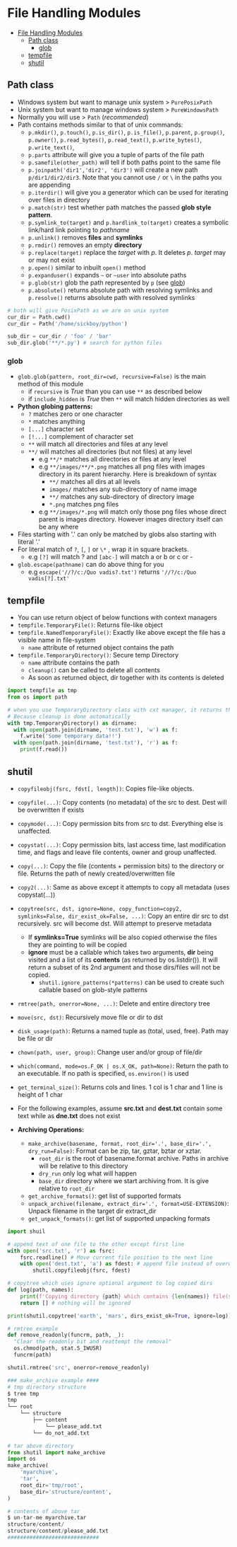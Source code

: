 # File Handling Modules

- [File Handling Modules](#file-handling-modules)
  - [Path class](#path-class)
    - [glob](#glob)
  - [tempfile](#tempfile)
  - [shutil](#shutil)

## Path class

- Windows system but want to manage unix system > `PurePosixPath`
- Unix system but want to manage windows system > `PureWindowsPath`
- Normally you will use > `Path` (_recommended_)
- Path contains methods similar to that of unix commands:
  - `p.mkdir()`, `p.touch()`, `p.is_dir()`, `p.is_file()`, `p.parent`, `p.group()`, `p.owner()`, `p.read_bytes()`, `p.read_text()`, `p.write_bytes()`, `p.write_text()`,
  - `p.parts` attribute will give you a tuple of parts of the file path
  - `p.samefile(other_path)` will tell if both paths point to the same file
  - `p.joinpath('dir1','dir2', 'dir3')` will create a new path `p/dir1/dir2/dir3`. Note that you cannot use `/` or `\` in the paths you are appending
  - `p.iterdir()` will give you a generator which can be used for iterating over files in directory
  - `p.match(str)` test whether path matches the passed **glob style pattern**.
  - `p.symlink_to(target)` and `p.hardlink_to(target)` creates a symbolic link/hard link pointing to _pathname_
  - `p.unlink()` removes **files** and **symlinks**
  - `p.rmdir()` removes an empty **directory**
  - `p.replace(target)` replace the _target_ with _p_. It deletes _p_. _target_ may or may not exist
  - `p.open()` similar to inbuilt `open()` method
  - `p.expanduser()` expands `~` or `~user` into absolute paths
  - `p.glob(str)` glob the path represented by `p` (see [glob](#glob))
  - `p.absolute()` returns absolute path with resolving symlinks and `p.resolve()` returns absolute path with resolved symlinks

```python
# both will give PosixPath as we are on unix system
cur_dir = Path.cwd()
cur_dir = Path('/home/sickboy/python')

sub_dir = cur_dir / 'foo' / 'bar'
sub_dir.glob('**/*.py') # search for python files
```

### glob

- `glob.glob(pattern, root_dir=cwd, recursive=False)` is the main method of this module
  - if `recursive` is _True_ than you can use `**` as described below
  - if `include_hidden` is _True_ then `**` will match hidden directories as well
- **Python globing patterns:**
  - `?` matches zero or one character
  - `*` matches anything
  - `[...]` character set
  - `[!...]` complement of character set
  - `**` will match all directories and files at any level
  - `**/` will matches all directories (but not files) at any level
    - e.g `**/*` matches all directories or files at any level
    - e.g `**/images/**/*.png` matches all png files with images directory in its parent hierarchy. Here is breakdown of syntax
      - `**/` matches all dirs at all levels
      - `images/` matches any sub-directory of name image
      - `**/` matches any sub-directory of directory image
      - `*.png` matches png files
    - e.g `**/images/*.png` will match only those png files whose direct parent is images directory. However images directory itself can be any where
- Files starting with '.' can only be matched by globs also starting with literal '.'
- For literal match of `?`, `[`, `]` or `\*` , wrap it in square brackets.
  - e.g `[?]` will match ? and `[abc-]` will match a or b or c or -
- `glob.escape(pathname)` can do above thing for you
  - e.g `escape('//?/c:/Quo vadis?.txt')` returns `'//?/c:/Quo vadis[?].txt'`

## tempfile

- You can use return object of below functions with context managers
- `tempfile.TemporaryFile()`: Returns file-like object
- `tempfile.NamedTemporaryFile()`: Exactly like above except the file has a visible name in file-system
  - `name` attribute of returned object contains the path
- `tempfile.TemporaryDirectory()`: Secure temp Directory
  - `name` attribute contains the path
  - `cleanup()` can be called to delete all contents
  - As soon as returned object, dir together with its contents is deleted

```python
import tempfile as tmp
from os import path

# when you use TemporaryDirectory class with cxt manager, it returns the name : str of file
# Because cleanup is done automatically
with tmp.TemporaryDirectory() as dirname:
  with open(path.join(dirname, 'test.txt'), 'w') as f:
    f.write('Some temporary data!!')
  with open(path.join(dirname, 'test.txt'), 'r') as f:
    print(f.read())
```

## shutil

- `copyfileobj(fsrc, fdst[, length])`: Copies file-like objects.
- `copyfile(...)`: Copy contents (no metadata) of the src to dest. Dest will be overwritten if exists
- `copymode(...)`: Copy permission bits from src to dst. Everything else is unaffected.
- `copystat(...)`: Copy permission bits, last access time, last modification time, and flags and leave file contents, owner and group unaffected.
- `copy(...)`: Copy the file (contents + permission bits) to the directory or file. Returns the path of newly created/overwritten file
- `copy2(...)`: Same as above except it attempts to copy all metadata (uses copystat(...))
- `copytree(src, dst, ignore=None, copy_function=copy2, symlinks=False, dir_exist_ok=False, ...)`: Copy an entire dir src to dst recursively. src will become dst. Will attempt to preserve metadata

  - If **symlinks=True** symlinks will be also copied otherwise the files they are pointing to will be copied
  - **ignore** must be a callable which takes two arguments, **dir** being visited and a list of its **contents** (as returned by os.listdir()). It will return a subset of its 2nd argument and those dirs/files will not be copied.
    - `shutil.ignore_patterns(*patterns)` can be used to create such callable based on glob-style patterns

- `rmtree(path, onerror=None, ...)`: Delete and entire directory tree
- `move(src, dst)`: Recursively move file or dir to dst
- `disk_usage(path)`: Returns a named tuple as (total, used, free). Path may be file or dir
- `chown(path, user, group)`: Change user and/or group of file/dir
- `which(command, mode=os.F_OK | os.X_OK, path=None)`: Return the path to an executable. If no path is specified, `os.environ()` is used
- `get_terminal_size()`: Returns cols and lines. 1 col is 1 char and 1 line is height of 1 char
- For the following examples, assume **src.txt** and **dest.txt** contain some text while as **dne.txt** does not exist
- **Archiving Operations:**
  - `make_archive(basename, format, root_dir='.', base_dir='.', dry_run=False)`: Format can be zip, tar, gztar, bztar or xztar.
    - `root_dir` is the root of basename.format archive. Paths in archive will be relative to this directory
    - `dry_run` only log what will happen
    - `base_dir` directory where we start archiving from. It is give relative to `root_dir`
  - `get_archive_formats()`: get list of supported formats
  - `unpack_archive(filename, extract_dir='.', format=USE-EXTENSION)`: Unpack filename in the target dir extract_dir
  - `get_unpack_formats()`: get list of supported unpacking formats

```python
import shuil

# append text of one file to the other except first line
with open('src.txt', 'r') as fsrc:
    fsrc.readline() # Move current file position to the next line
    with open('dest.txt', 'a') as fdest: # append file instead of overwritting
        shutil.copyfileobj(fsrc, fdest)

# copytree which uses ignore optional argument to log copied dirs
def log(path, names):
    print(f'Copying directory {path} which contains {len(names)} file(s)')
    return [] # nothing will be ignored

print(shutil.copytree('earth', 'mars', dirs_exist_ok=True, ignore=log))

# rmtree example
def remove_readonly(funcrm, path, _):
  "Clear the readonly bit and reattempt the removal"
  os.chmod(path, stat.S_IWUSR)
  funcrm(path)

shutil.rmtree('src', onerror=remove_readonly)

### make_archive example ####
# tmp directory structure
$ tree tmp
tmp
└── root
    └── structure
        ├── content
            └── please_add.txt
        └── do_not_add.txt

# tar above directory
from shutil import make_archive
import os
make_archive(
    'myarchive',
    'tar',
    root_dir='tmp/root',
    base_dir='structure/content',
)

# contents of above tar
$ un-tar-me myarchive.tar
structure/content/
structure/content/please_add.txt
#############################
```
